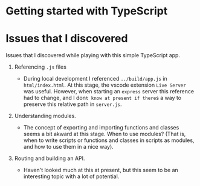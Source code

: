 # Getting started with TypeScript

# Issues that I discovered
Issues that I discovered while playing with this simple TypeScript app.

1. Referencing `.js` files
    * During local development I referenced `../build/app.js` in `html/index.html`. 
    At this stage, the vscode extension `Live Server` was useful.
    However, when starting an `express` server this reference had to change, and I don`t know at present
    if there`s a way to preserve this relative path in `server.js`.

2. Understanding modules.
    * The concept of exporting and importing functions and classes seems a bit akward at this stage.
    When to use modules? (That is, when to write scripts or functions and classes in scripts as modules,
    and how to use them in a nice way).

3. Routing and building an API.
    * Haven't looked much at this at present, but this seem to be an interesting topic with a lot of potential.

 